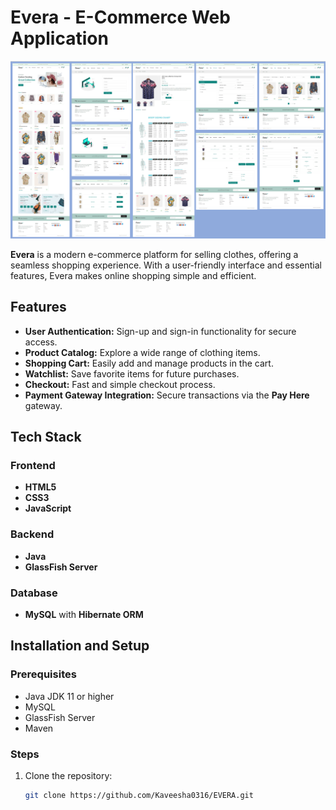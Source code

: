 # Evera - E-Commerce Web Application

![](https://github.com/Kaveesha0316/EVERA/blob/main/build/web/assets/img/evera2.png) <!-- Replace with the actual path to your image -->

**Evera** is a modern e-commerce platform for selling clothes, offering a seamless shopping experience. With a user-friendly interface and essential features, Evera makes online shopping simple and efficient.

## Features

- **User Authentication:** Sign-up and sign-in functionality for secure access.
- **Product Catalog:** Explore a wide range of clothing items.
- **Shopping Cart:** Easily add and manage products in the cart.
- **Watchlist:** Save favorite items for future purchases.
- **Checkout:** Fast and simple checkout process.
- **Payment Gateway Integration:** Secure transactions via the **Pay Here** gateway.

## Tech Stack

### Frontend
- **HTML5**
- **CSS3**
- **JavaScript**

### Backend
- **Java**
- **GlassFish Server**

### Database
- **MySQL** with **Hibernate ORM**

## Installation and Setup

### Prerequisites
- Java JDK 11 or higher
- MySQL
- GlassFish Server
- Maven

### Steps

1. Clone the repository:
   ```bash
   git clone https://github.com/Kaveesha0316/EVERA.git
